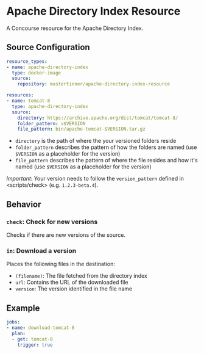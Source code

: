 # Apache Directory Index Resource

A Concourse resource for the Apache Directory Index.

## Source Configuration

```yaml
resource_types:
- name: apache-directory-index
  type: docker-image
  source:
    repository: mastertinner/apache-directory-index-resource

resources:
- name: tomcat-8
  type: apache-directory-index
  source:
    directory: https://archive.apache.org/dist/tomcat/tomcat-8/
    folder_pattern: v$VERSION
    file_pattern: bin/apache-tomcat-$VERSION.tar.gz
```

* `directory` is the path of where the your versioned folders reside
* `folder_pattern` describes the pattern of how the folders are named (use `$VERSION` as a placeholder for the version)
* `file_pattern` describes the pattern of where the file resides and how it's named (use `$VERSION` as a placeholder for the version)

*Important*: Your version needs to follow the `version_pattern` defined in <scripts/check> (e.g. `1.2.3-beta.4`).

## Behavior

### `check`: Check for new versions

Checks if there are new versions of the source.

### `in`: Download a version

Places the following files in the destination:

* `(filename)`: The file fetched from the directory index
* `url`: Contains the URL of the downloaded file
* `version`: The version identified in the file name

## Example

```yaml
jobs:
- name: download-tomcat-8
  plan:
  - get: tomcat-8
    trigger: true
```
